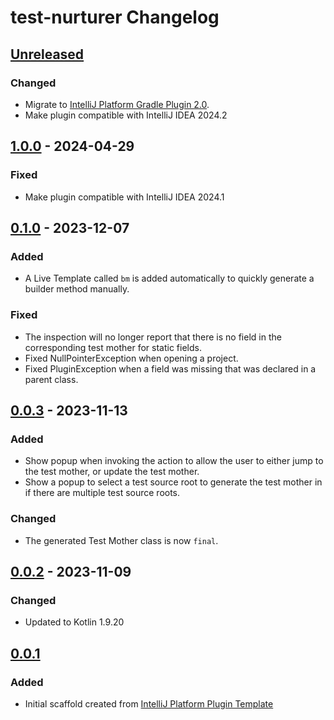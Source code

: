 <!-- Keep a Changelog guide -> https://keepachangelog.com -->

# test-nurturer Changelog

## [Unreleased]

### Changed

- Migrate
  to [IntelliJ Platform Gradle Plugin 2.0](https://blog.jetbrains.com/platform/2024/07/intellij-platform-gradle-plugin-2-0/).
- Make plugin compatible with IntelliJ IDEA 2024.2

## [1.0.0] - 2024-04-29

### Fixed

- Make plugin compatible with IntelliJ IDEA 2024.1

## [0.1.0] - 2023-12-07

### Added

- A Live Template called `bm` is added automatically to quickly generate a builder method manually.

### Fixed

- The inspection will no longer report that there is no field in the corresponding test mother for
  static fields.
- Fixed NullPointerException when opening a project.
- Fixed PluginException when a field was missing that was declared in a parent class.

## [0.0.3] - 2023-11-13

### Added

- Show popup when invoking the action to allow the user to either jump to the test mother, or update
  the test mother.
- Show a popup to select a test source root to generate the test mother in if there are multiple
  test source roots.

### Changed

- The generated Test Mother class is now `final`.

## [0.0.2] - 2023-11-09

### Changed

- Updated to Kotlin 1.9.20

## [0.0.1]

### Added

- Initial scaffold created
  from [IntelliJ Platform Plugin Template](https://github.com/JetBrains/intellij-platform-plugin-template)

[Unreleased]: https://github.com/sweet-mustard/test-nurturer/compare/v1.0.0...HEAD
[1.0.0]: https://github.com/sweet-mustard/test-nurturer/compare/v0.1.0...v1.0.0
[0.1.0]: https://github.com/sweet-mustard/test-nurturer/compare/v0.0.3...v0.1.0
[0.0.3]: https://github.com/sweet-mustard/test-nurturer/compare/v0.0.2...v0.0.3
[0.0.2]: https://github.com/sweet-mustard/test-nurturer/compare/v0.0.1...v0.0.2
[0.0.1]: https://github.com/sweet-mustard/test-nurturer/commits/v0.0.1
